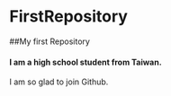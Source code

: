 # FirstRepository
##My first Repository

#### I am a high school student from Taiwan.

I am so glad to join Github.
